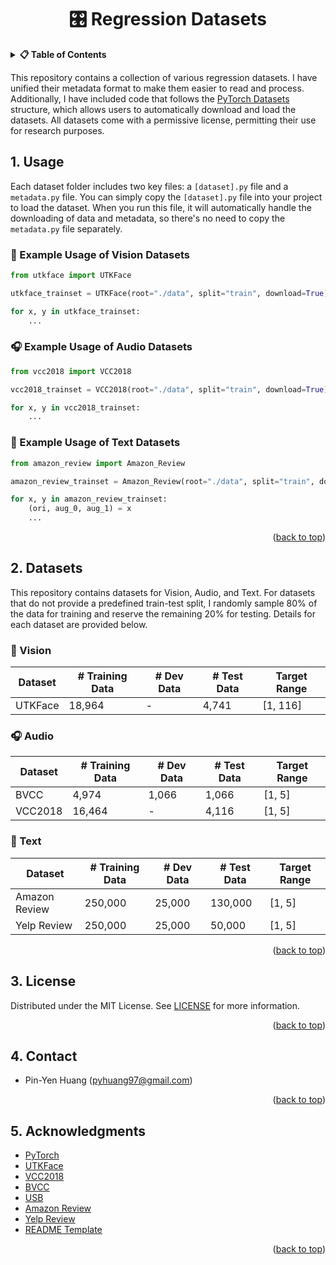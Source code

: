 <!-- Improved compatibility of back to top link: See: https://github.com/othneildrew/Best-README-Template/pull/73 -->

<a id="readme-top"></a>

<!--
*** Thanks for checking out the Best-README-Template. If you have a suggestion
*** that would make this better, please fork the repo and create a pull request
*** or simply open an issue with the tag "enhancement".
*** Don't forget to give the project a star!
*** Thanks again! Now go create something AMAZING! :D
-->

<h1 align="center">🎛️ Regression Datasets</h1>

<!-- TABLE OF CONTENTS -->
<details>
  <summary><strong>📋 Table of Contents</strong></summary>
  <ol>
    <li><a href="#1-usage">Usage</a></li>
    <li><a href="#2-datasets">Datasets</a></li>
    <li><a href="#3-license">License</a></li>
    <li><a href="#4-contact">Contact</a></li>
    <li><a href="#5-acknowledgments">Acknowledgments</a></li>
  </ol>
</details>

This repository contains a collection of various regression datasets. I have unified their metadata format to make them easier to read and process. Additionally, I have included code that follows the <a href="https://github.com/pytorch/vision/tree/main/torchvision/datasets">PyTorch Datasets</a> structure, which allows users to automatically download and load the datasets. All datasets come with a permissive license, permitting their use for research purposes.



<!-- ABOUT THE PROJECT -->
## 1. Usage

Each dataset folder includes two key files: a `[dataset].py` file and a `metadata.py` file. You can simply copy the `[dataset].py` file into your project to load the dataset. When you run this file, it will automatically handle the downloading of data and metadata, so there's no need to copy the `metadata.py` file separately.

### 📸 Example Usage of Vision Datasets

```python
from utkface import UTKFace

utkface_trainset = UTKFace(root="./data", split="train", download=True)

for x, y in utkface_trainset:
    ...
```

### 🎧 Example Usage of Audio Datasets

```python
from vcc2018 import VCC2018

vcc2018_trainset = VCC2018(root="./data", split="train", download=True)

for x, y in vcc2018_trainset:
    ...
```

### 📝 Example Usage of Text Datasets

```python
from amazon_review import Amazon_Review

amazon_review_trainset = Amazon_Review(root="./data", split="train", download=True)

for x, y in amazon_review_trainset:
    (ori, aug_0, aug_1) = x
    ...
```

<p align="right">(<a href="#readme-top">back to top</a>)</p>

<!-- DATASETS -->

## 2. Datasets

This repository contains datasets for Vision, Audio, and Text. For datasets that do not provide a predefined train-test split, I randomly sample 80% of the data for training and reserve the remaining 20% for testing. Details for each dataset are provided below.

### 📸 Vision

| Dataset | # Training Data | # Dev Data | # Test Data | Target Range |
| ------- | --------------- | ---------- | ------------ | ------------- |
| UTKFace | 18,964         | -          | 4,741        | [1, 116]      |

### 🎧 Audio

| Dataset   | # Training Data | # Dev Data | # Test Data | Target Range |
| --------- | --------------- | ---------- | ------------ | ------------- |
| BVCC      | 4,974           | 1,066      | 1,066        | [1, 5]       |
| VCC2018   | 16,464          | -          | 4,116        | [1, 5]       |

### 📝 Text

| Dataset         | # Training Data | # Dev Data | # Test Data | Target Range |
| --------------- | --------------- | ---------- | ------------ | ------------- |
| Amazon Review   | 250,000         | 25,000     | 130,000      | [1, 5]       |
| Yelp Review     | 250,000         | 25,000     | 50,000       | [1, 5]       |

<p align="right">(<a href="#readme-top">back to top</a>)</p>

<!-- LICENSE -->

## 3. License

Distributed under the MIT License. See [LICENSE](LICENSE) for more information.

<p align="right">(<a href="#readme-top">back to top</a>)</p>

<!-- CONTACT -->

## 4. Contact

-   Pin-Yen Huang (pyhuang97@gmail.com)

<p align="right">(<a href="#readme-top">back to top</a>)</p>

<!-- ACKNOWLEDGMENTS -->

## 5. Acknowledgments

-   [PyTorch](https://github.com/pytorch)
-   [UTKFace](https://susanqq.github.io/UTKFace)
-   [VCC2018](https://datashare.ed.ac.uk/handle/10283/3061)
-   [BVCC](https://zenodo.org/records/6572573)
-   [USB](https://github.com/microsoft/semi-supervised-learning)
-   [Amazon Review](https://dl.acm.org/doi/10.1145/2507157.2507163)
-   [Yelp Review](http://www.yelp.com/dataset_challenge)
-   [README Template](https://github.com/othneildrew/Best-README-Template)

<p align="right">(<a href="#readme-top">back to top</a>)</p>
